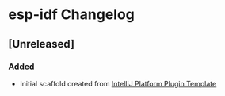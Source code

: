 <!-- Keep a Changelog guide -> https://keepachangelog.com -->

# esp-idf Changelog

## [Unreleased]
### Added
- Initial scaffold created from [IntelliJ Platform Plugin Template](https://github.com/JetBrains/intellij-platform-plugin-template)
